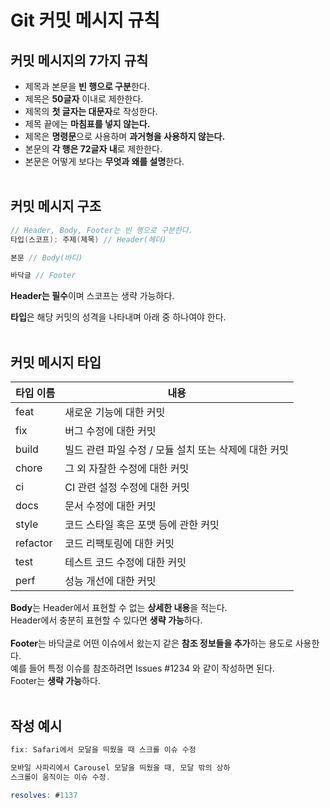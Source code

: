 # Git 커밋 메시지 규칙

## 커밋 메시지의 7가지 규칙

- 제목과 본문을 **빈 행으로 구분**한다.
- 제목은 **50글자** 이내로 제한한다.
- 제목의 **첫 글자는 대문자**로 작성한다.
- 제목 끝에는 **마침표를 넣지 않는다.**
- 제목은 **명령문**으로 사용하며 **과거형을 사용하지 않는다.**
- 본문의 **각 행은 72글자 내**로 제한한다.
- 본문은 어떻게 보다는 **무엇과 왜를 설명**한다.
<br/><br/>
## 커밋 메시지 구조
```Java
// Header, Body, Footer는 빈 행으로 구분한다.
타입(스코프): 주제(제목) // Header(헤더)

본문 // Body(바디)

바닥글 // Footer
```
**Header는 필수**이며 스코프는 생략 가능하다.

**타입**은 해당 커밋의 성격을 나타내며 아래 중 하나여야 한다.
<br/><br/>
## 커밋 메시지 타입

| 타입 이름  | 내용                                               |
|------------|----------------------------------------------------|
| feat       | 새로운 기능에 대한 커밋                            |
| fix        | 버그 수정에 대한 커밋                              |
| build      | 빌드 관련 파일 수정 / 모듈 설치 또는 삭제에 대한 커밋 |
| chore      | 그 외 자잘한 수정에 대한 커밋                      |
| ci         | CI 관련 설정 수정에 대한 커밋                      |
| docs       | 문서 수정에 대한 커밋                              |
| style      | 코드 스타일 혹은 포맷 등에 관한 커밋                |
| refactor   | 코드 리팩토링에 대한 커밋                          |
| test       | 테스트 코드 수정에 대한 커밋                      |
| perf       | 성능 개선에 대한 커밋                              |


**Body**는 Header에서 표현할 수 없는 **상세한 내용**을 적는다.
<br/>
Header에서 충분히 표현할 수 있다면 **생략 가능**하다.
<br/><br/>
**Footer**는 바닥글로 어떤 이슈에서 왔는지 같은 **참조 정보들을 추가**하는 용도로 사용한다.
<br/>
예를 들어 특정 이슈를 참조하려면 Issues #1234 와 같이 작성하면 된다.
<br/>
Footer는 **생략 가능**하다.
<br/><br/>
## 작성 예시
```Java
fix: Safari에서 모달을 띄웠을 때 스크롤 이슈 수정

모바일 사파리에서 Carousel 모달을 띄웠을 때, 모달 밖의 상하
스크롤이 움직이는 이슈 수정.

resolves: #1137
```
